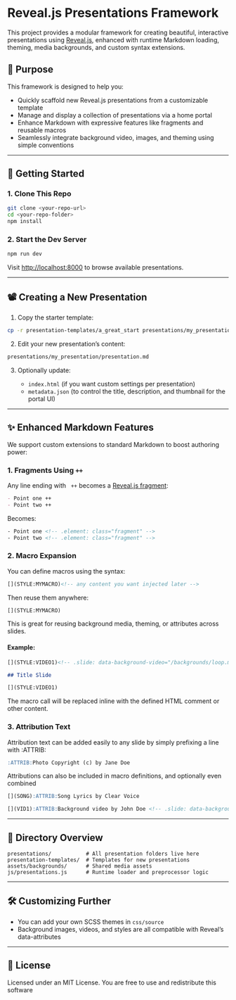# Reveal.js Presentations Framework

This project provides a modular framework for creating beautiful, interactive presentations using [Reveal.js](https://revealjs.com/), enhanced with runtime Markdown loading, theming, media backgrounds, and custom syntax extensions.

## 🎯 Purpose

This framework is designed to help you:

- Quickly scaffold new Reveal.js presentations from a customizable template
- Manage and display a collection of presentations via a home portal
- Enhance Markdown with expressive features like fragments and reusable macros
- Seamlessly integrate background video, images, and theming using simple conventions

---

## 🚀 Getting Started

### 1. Clone This Repo

```bash
git clone <your-repo-url>
cd <your-repo-folder>
npm install
```

### 2. Start the Dev Server

```bash
npm run dev
```

Visit [http://localhost:8000](http://localhost:8000) to browse available presentations.

---

## 📽️ Creating a New Presentation

1. Copy the starter template:

```bash
cp -r presentation-templates/a_great_start presentations/my_presentation
```

2. Edit your new presentation’s content:

```bash
presentations/my_presentation/presentation.md
```

3. Optionally update:

   * `index.html` (if you want custom settings per presentation)
   * `metadata.json` (to control the title, description, and thumbnail for the portal UI)

---

## ✨ Enhanced Markdown Features

We support custom extensions to standard Markdown to boost authoring power:

### 1. **Fragments Using `++`**

Any line ending with ` ++` becomes a [Reveal.js fragment](https://revealjs.com/fragments/):

```markdown
- Point one ++
- Point two ++
```

Becomes:

```html
- Point one <!-- .element: class="fragment" -->
- Point two <!-- .element: class="fragment" -->
```

### 2. **Macro Expansion**

You can define macros using the syntax:

```markdown
[](STYLE:MYMACRO)<!-- any content you want injected later -->
```

Then reuse them anywhere:

```markdown
[](STYLE:MYMACRO)
```

This is great for reusing background media, theming, or attributes across slides.

#### Example:

```markdown
[](STYLE:VIDEO1)<!-- .slide: data-background-video="/backgrounds/loop.mp4" data-background-video-loop -->

## Title Slide

[](STYLE:VIDEO1)
```

The macro call will be replaced inline with the defined HTML comment or other content.

### 3. **Attribution Text**

Attribution text can be added easily to any slide by simply prefixing a line with :ATTRIB:

```markdown
:ATTRIB:Photo Copyright (c) by Jane Doe
```

Attributions can also be included in macro definitions, and optionally even combined

```markdown
[](SONG):ATTRIB:Song Lyrics by Clear Voice

[](VID1):ATTRIB:Background video by John Doe <!-- .slide: data-background-video="johndoe.mp4" data-background-video-loop -->
```

---

## 📁 Directory Overview

```
presentations/           # All presentation folders live here
presentation-templates/  # Templates for new presentations
assets/backgrounds/      # Shared media assets
js/presentations.js      # Runtime loader and preprocessor logic
```

---

## 🛠️ Customizing Further

* You can add your own SCSS themes in `css/source`
* Background images, videos, and styles are all compatible with Reveal’s data-attributes

---

## 📜 License

Licensed under an MIT License. You are free to use and redistribute this software


